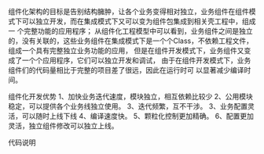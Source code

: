  组件化架构的目标是告别结构臃肿，让各个业务变得相对独立，业务组件在组件模式下可以独立开发，而在集成模式下又可以变为组件包集成到相关壳工程中，组成一 个完整功能的应用程序； 从组件化工程模型中可以看到，业务组件之间是独立的，没有关联的，这些业务组件在集成模式下是一个个Class，不依赖工程文件，组成一个具有完整独立业务功能的应用， 但是在组件开发模式下，业务组件又变成了一个个应用程序，它们可以独立开发和调试， 由于在组件开发模式下，业务组件们的代码量相比于完整的项目差了很远，因此在运行时可 以显著减少编译时间。
 
 组件化开发优势
 1、加快业务迭代速度，模块独立，相互依赖比较少
 2、公用模块稳定，可以提供各个业务线独立使用。
 3、迭代频繁，互不干涉。
 3、业务配置灵活，可以随时上线下线
 4、编译速度快。
 5、颗粒化控制更加精确。
 6、配置更加灵活，独立组件修改可以独立上线。
 
 代码说明
 
 

